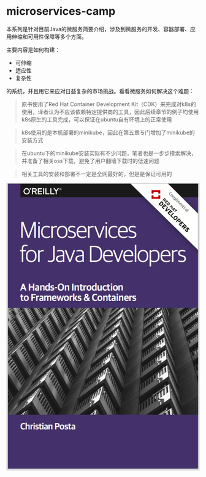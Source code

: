 # microservices-camp

本系列是针对目前Java的微服务简要介绍，涉及到微服务的开发、容器部署、应用伸缩和可用性保障等多个方面。

主要内容是如何构建：

* 可伸缩
* 适应性
* 复杂性

的系统，并且用它来应对日益复杂的市场挑战。看看微服务如何解决这个难题：

> 原书使用了Red Hat Container Development Kit（CDK）来完成对k8s的使用，译者认为不应该依赖特定提供商的工具，因此后续章节的例子均使用k8s原生的工具完成，可以保证在ubuntu自有环境上的正常使用

> k8s使用的是本机部署的minikube，因此在第五章专门增加了minikube的安装方式

> 在ubuntu下的minikube安装实际有不少问题，笔者也是一步步摸索解决，并准备了相关oss下载，避免了用户翻墙下载时的低速问题

> 相关工具的安装和部署不一定是全网最好的，但是是保证可用的

<center>
<img src="https://github.com/weipeng2k/microservices-camp/raw/master/resource/chapter0-1.png" />
</center>
